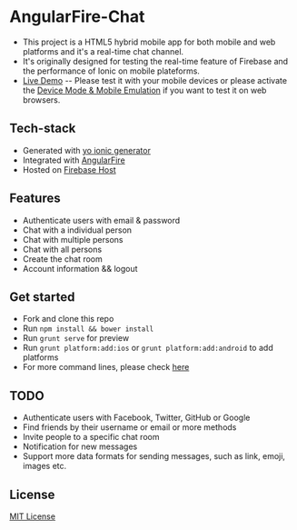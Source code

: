 # AngularFire-Chat

* This project is a HTML5 hybrid mobile app for both mobile and web platforms and it's a real-time chat channel.
* It's originally designed for testing the real-time feature of Firebase and the performance of Ionic on mobile plateforms.
* [Live Demo](https://matsit.firebaseapp.com/) -- Please test it with your mobile devices or please activate the [Device Mode & Mobile Emulation](https://developer.chrome.com/devtools/docs/device-mode) if you want to test it on web browsers.

## Tech-stack

* Generated with [yo ionic generator](https://github.com/diegonetto/generator-ionic)
* Integrated with [AngularFire](https://www.firebase.com/docs/web/libraries/angular/)
* Hosted on [Firebase Host](https://www.firebase.com/docs/hosting/)

## Features

* Authenticate users with email & password
* Chat with a individual person
* Chat with multiple persons 
* Chat with all persons
* Create the chat room
* Account information && logout

## Get started

* Fork and clone this repo
* Run `npm install && bower install`
* Run `grunt serve` for preview
* Run `grunt platform:add:ios` or `grunt platform:add:android` to add platforms
* For more command lines, please check [here](https://github.com/diegonetto/generator-ionic)

## TODO 

* Authenticate users with Facebook, Twitter, GitHub or Google
* Find friends by their username or email or more methods
* Invite people to a specific chat room
* Notification for new messages
* Support more data formats for sending messages, such as link, emoji, images etc.

## License

[MIT License](https://opensource.org/licenses/MIT)
